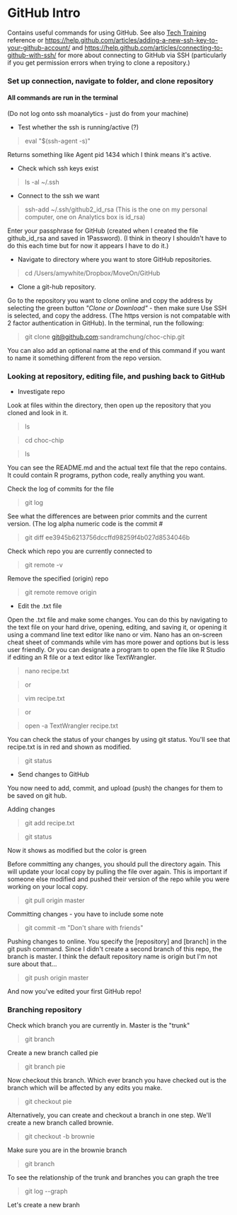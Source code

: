 # GitHub Intro
Contains useful commands for using GitHub.  See also [Tech Training](https://sites.google.com/a/moveon.org/moveon-wiki/tech/tech-trainings/introduction-to-git-version-control) reference or https://help.github.com/articles/adding-a-new-ssh-key-to-your-github-account/ and https://help.github.com/articles/connecting-to-github-with-ssh/ for more about connecting to GitHub via SSH (particularly if you get permission errors when trying to clone a repository.) 
  
### Set up connection, navigate to folder, and clone repository

#### All commands are run in the terminal 

(Do not log onto ssh moanalytics - just do from your machine)

* Test whether the ssh is running/active (?)

 >eval "$(ssh-agent -s)"

 Returns something like Agent pid 1434 which I think means it's active.  

* Check which ssh keys exist

> ls -al ~/.ssh

* Connect to the ssh we want

 >ssh-add ~/.ssh/github2_id_rsa 
 (This is the one on my personal computer, one on Analytics box is id_rsa)
 
 Enter your passphrase for GitHub (created when I created the file github_id_rsa and saved in 1Password). (I think in theory I shouldn't have to do this each time but for now it appears I have to do it.)

* Navigate to directory where you want to store GitHub repositories.
 >cd /Users/amywhite/Dropbox/MoveOn/GitHub

* Clone a git-hub repository.  

 Go to the repository you want to clone online and copy the address by selecting the green button _"Clone or Download"_ - then make sure Use SSH is selected, and copy the address.  (The https version is not compatable with 2 factor authentication in GitHub). In the terminal, run the following: 

 >git clone git@github.com:sandramchung/choc-chip.git
 
 You can also add an optional name at the end of this command if you want to name it something different from the repo version.

### Looking at repository, editing file, and pushing back to GitHub

* Investigate repo

 Look at files within the directory, then open up the repository that you cloned and look in it.
 >ls
 
 >cd choc-chip

 >ls

 You can see the README.md and the actual text file that the repo contains.  It could contain R programs, python code, really anything you want.  
 
 Check the log of commits for the file
 >git log

 See what the differences are between prior commits and the current version.  (The log alpha numeric code is the commit #
 >git diff ee3945b6213756dccffd98259f4b027d8534046b
 
 Check which repo you are currently connected to
 >git remote -v
 
 Remove the specified (origin) repo
 >git remote remove origin
 

* Edit the .txt file

 Open the .txt file and make some changes. You can do this by navigating to the text file on your hard drive, opening, editing, and saving it, or opening it using a command line text editor like nano or vim.  Nano has an on-screen cheat sheet of commands while vim has more power and options but is less user friendly. Or you can designate a program to open the file like R Studio if editing an R file or a text editor like TextWrangler.
 >nano recipe.txt 

 > or

 >vim recipe.txt

 > or 
 
 > open -a TextWrangler recipe.txt

 You can check the status of your changes by using git status.  You'll see that recipe.txt is in red and shown as modified.  
 >git status

* Send changes to GitHub

 You now need to add, commit, and upload (push) the changes for them to be saved on git hub. 
 
 Adding changes
 >git add recipe.txt
 
 >git status
 
 Now it shows as modified but the color is green

 Before committing any changes, you should pull the directory again.  This will update your local copy by pulling the file over again.  This is important if someone else modified and pushed their version of the repo while you were working on your local copy.
 > git pull origin master

 Committing changes - you have to include some note
 >git commit -m "Don't share with friends"

 Pushing changes to online.  You specify the [repository] and [branch] in the git push command.  Since I didn't create a second branch of this repo, the branch is master.  I think the default repository name is origin but I'm not sure about that... 
 >git push origin master

 And now you've edited your first GitHub repo!
 
### Branching repository

 Check which branch you are currently in.  Master is the "trunk"
 >git branch

 Create a new branch called pie
 >git branch pie

 Now checkout this branch.  Which ever branch you have checked out is the branch which will be affected by any edits you make.
 > git checkout pie

 Alternatively, you can create and checkout a branch in one step.  We'll create a new branch called brownie.
 > git checkout -b brownie

 Make sure you are in the brownie branch
 >git branch

 To see the relationship of the trunk and branches you can graph the tree
 >git log --graph

 Let's create a new branh
